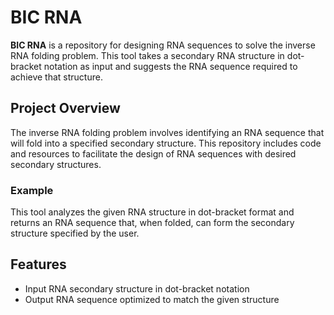 # BIC RNA

**BIC RNA** is a repository for designing RNA sequences to solve the inverse RNA folding problem. This tool takes a secondary RNA structure in dot-bracket notation as input and suggests the RNA sequence required to achieve that structure.

## Project Overview
The inverse RNA folding problem involves identifying an RNA sequence that will fold into a specified secondary structure. This repository includes code and resources to facilitate the design of RNA sequences with desired secondary structures.

### Example
This tool analyzes the given RNA structure in dot-bracket format and returns an RNA sequence that, when folded, can form the secondary structure specified by the user.

## Features
- Input RNA secondary structure in dot-bracket notation
- Output RNA sequence optimized to match the given structure
